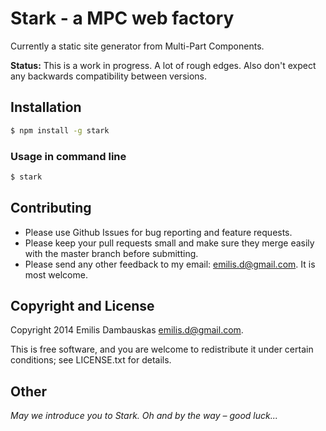 #   Stark - a MPC web factory

Currently a static site generator from Multi-Part Components.

**Status:** This is a work in progress. A lot of rough edges. Also don't expect any backwards compatibility between versions.

## Installation

```bash
$ npm install -g stark
```

### Usage in command line

```bash
$ stark
```

##  Contributing

*   Please use Github Issues for bug reporting and feature requests.
*   Please keep your pull requests small and make sure they merge easily with the master branch before submitting.
*   Please send any other feedback to my email: <emilis.d@gmail.com>. It is most welcome.

##  Copyright and License

Copyright 2014 Emilis Dambauskas <emilis.d@gmail.com>.

This is free software, and you are welcome to redistribute it under certain conditions; see LICENSE.txt for details.

## Other

_May we introduce you to Stark. Oh and by the way – good luck..._
